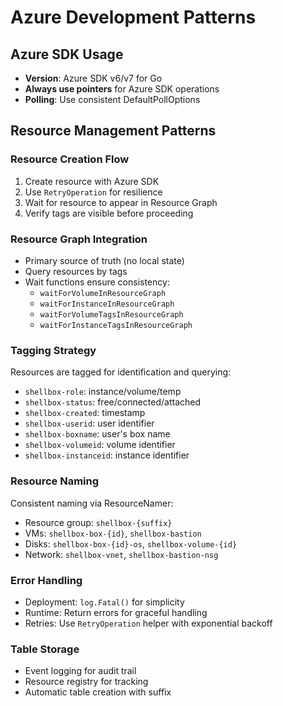# Azure Development Patterns

## Azure SDK Usage
- **Version**: Azure SDK v6/v7 for Go
- **Always use pointers** for Azure SDK operations
- **Polling**: Use consistent DefaultPollOptions

## Resource Management Patterns

### Resource Creation Flow
1. Create resource with Azure SDK
2. Use `RetryOperation` for resilience
3. Wait for resource to appear in Resource Graph
4. Verify tags are visible before proceeding

### Resource Graph Integration
- Primary source of truth (no local state)
- Query resources by tags
- Wait functions ensure consistency:
  - `waitForVolumeInResourceGraph`
  - `waitForInstanceInResourceGraph`
  - `waitForVolumeTagsInResourceGraph`
  - `waitForInstanceTagsInResourceGraph`

### Tagging Strategy
Resources are tagged for identification and querying:
- `shellbox-role`: instance/volume/temp
- `shellbox-status`: free/connected/attached
- `shellbox-created`: timestamp
- `shellbox-userid`: user identifier
- `shellbox-boxname`: user's box name
- `shellbox-volumeid`: volume identifier
- `shellbox-instanceid`: instance identifier

### Resource Naming
Consistent naming via ResourceNamer:
- Resource group: `shellbox-{suffix}`
- VMs: `shellbox-box-{id}`, `shellbox-bastion`
- Disks: `shellbox-box-{id}-os`, `shellbox-volume-{id}`
- Network: `shellbox-vnet`, `shellbox-bastion-nsg`

### Error Handling
- Deployment: `log.Fatal()` for simplicity
- Runtime: Return errors for graceful handling
- Retries: Use `RetryOperation` helper with exponential backoff

### Table Storage
- Event logging for audit trail
- Resource registry for tracking
- Automatic table creation with suffix